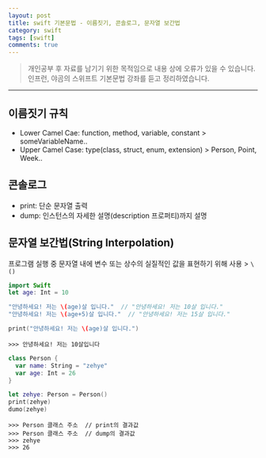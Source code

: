```yaml
---
layout: post
title: swift 기본문법 - 이름짓기, 콘솔로그, 문자열 보간법
category: swift
tags: [swift]
comments: true
---
```


> 개인공부 후 자료를 남기기 위한 목적임으로 내용 상에 오류가 있을 수 있습니다.    
인프런, 야곰의 스위프트 기본문법 강좌를 듣고 정리하였습니다.

<hr>

## 이름짓기 규칙

- Lower Camel Cae: function, method, variable, constant > someVariableName..
- Upper Camel Case: type(class, struct, enum, extension) > Person, Point, Week..


## 콘솔로그

- print: 단순 문자열 출력
- dump: 인스턴스의 자세한 설명(description 프로퍼티)까지 설명


## 문자열 보간법(String Interpolation)

프로그램 실행 중 문자열 내에 변수 또는 상수의 실질적인 값을 표현하기 위해 사용 > `\()`

```swift
import Swift
let age: Int = 10

"안녕하세요! 저는 \(age)살 입니다."  // "안녕하세요! 저는 10살 입니다."
"안녕하세요! 저는 \(age+5)살 입니다."  // "안녕하세요! 저는 15살 입니다."

print("안녕하세요! 저는 \(age)살 입니다.")
```

```consol
>>> 안녕하세요! 저는 10살입니다
```

```swift
class Person {
  var name: String = "zehye"
  var age: Int = 26
}

let zehye: Person = Person()
print(zehye)
dumo(zehye)
```

```consol
>>> Person 클래스 주소  // print의 결과값
>>> Person 클래스 주소  // dump의 결과값
>>> zehye
>>> 26
```
